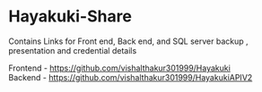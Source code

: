 # Hayakuki-Share
Contains Links for Front end, Back end, and SQL server backup , presentation and credential details 

Frontend - https://github.com/vishalthakur301999/Hayakuki <br>
Backend - https://github.com/vishalthakur301999/HayakukiAPIV2
